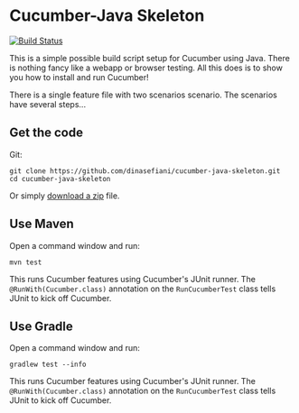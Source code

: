 # Cucumber-Java Skeleton

[![Build Status](https://travis-ci.org/cucumber/cucumber-java-skeleton.svg?branch=master)](https://travis-ci.org/cucumber/cucumber-java-skeleton)

This is a simple possible build script setup for Cucumber using Java.
There is nothing fancy like a webapp or browser testing. All this does is to show you how
to install and run Cucumber!

There is a single feature file with two scenarios scenario. The scenarios have several steps...

## Get the code

Git:

    git clone https://github.com/dinasefiani/cucumber-java-skeleton.git
    cd cucumber-java-skeleton

Or simply [download a zip](https://github.com/dinasefiani/cucumber-java-skeleton/archive/master.zip) file.

## Use Maven

Open a command window and run:

    mvn test

This runs Cucumber features using Cucumber's JUnit runner. The `@RunWith(Cucumber.class)` annotation on the `RunCucumberTest`
class tells JUnit to kick off Cucumber.

## Use Gradle

Open a command window and run:

    gradlew test --info

This runs Cucumber features using Cucumber's JUnit runner. The `@RunWith(Cucumber.class)` annotation on the `RunCucumberTest`
class tells JUnit to kick off Cucumber.

